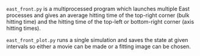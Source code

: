 `east_front.py` is a multiprocessed program which launches multiple East
processes and gives an average hitting time of the top-right corner (bulk
hitting time) and the hitting time of the top-left or bottom-right corner (axis
hitting times).

`east_front_plot.py` runs a single simulation and saves the state at given
intervals so either a movie can be made or a fitting image can be chosen.
